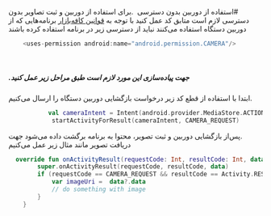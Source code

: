 &#x202b;
#استفاده از دوربین بدون دسترسی
&#x202b;
.برای استفاده از دوربین و ثبت تصاویر بدون دسترسی لازم است متابق کد عمل کنید
با توجه به [قوانین کافه‌بازار](http://localhost/) برنامه‌هایی که از دوربین دستگاه استفاده می‌کنند نباید از دسترسی زیر در برنامه استفاده کرده باشند
```kotlin
    <uses-permission android:name="android.permission.CAMERA"/>
```
&#x202b;
##### .جهت پیاده‌سازی این مورد لازم است طبق مراحل زیر عمل کنید

&#x202b;
.ابتدا با استفاده از قطع کد زیر درخواست بازگشایی دوربین دستگاه را ارسال می‌کنیم
```Kotlin
           val cameraIntent = Intent(android.provider.MediaStore.ACTION_IMAGE_CAPTURE)
            startActivityForResult(cameraIntent, CAMERA_REQUEST)
```
&#x202b;
.پس‌از بازگشایی دوربین و ثبت تصویر، محتوا به برنامه برگشت داده می‌شود
جهت دریافت تصویر مانند مثال زیر عمل می‌کنیم
```Kotlin
  override fun onActivityResult(requestCode: Int, resultCode: Int, data: Intent?) {
        super.onActivityResult(requestCode, resultCode, data)
        if (requestCode == CAMERA_REQUEST && resultCode == Activity.RESULT_OK) {
            var imageUri =  data?.data
            // do something with image
        }
    }
```